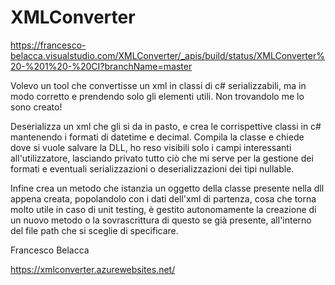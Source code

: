# XMLConverter

https://francesco-belacca.visualstudio.com/XMLConverter/_apis/build/status/XMLConverter%20-%201%20-%20CI?branchName=master

Volevo un tool che convertisse un xml in classi di c# serializzabili, ma in modo corretto e prendendo solo gli elementi utili.
Non trovandolo me lo sono creato!

Deserializza un xml che gli si da in pasto, e crea le corrispettive classi in c# mantenendo i formati di datetime e decimal.
Compila la classe e chiede dove si vuole salvare la DLL, ho reso visibili solo i campi interessanti all'utilizzatore,
lasciando privato tutto ciò che mi serve per la gestione dei formati e eventuali serializzazioni o deserializzazioni dei tipi nullable.

Infine crea un metodo che istanzia un oggetto della classe presente nella dll appena creata, popolandolo con i dati dell'xml di partenza,
cosa che torna molto utile in caso di unit testing, è gestito autonomamente la creazione di un nuovo metodo o la sovrascrittura di questo
se già presente, all'interno del file path che si sceglie di specificare.

Francesco Belacca

https://xmlconverter.azurewebsites.net/
